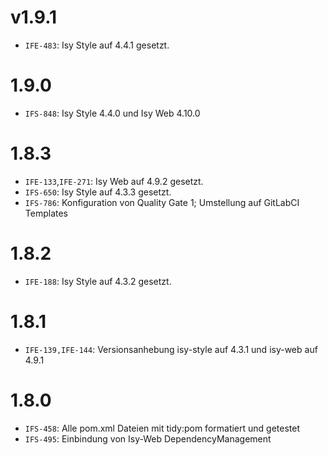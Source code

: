 # v1.9.1
- `IFE-483`: Isy Style auf 4.4.1 gesetzt.

# 1.9.0
- `IFS-848`: Isy Style 4.4.0 und Isy Web 4.10.0

# 1.8.3
- `IFE-133`,`IFE-271`: Isy Web auf 4.9.2 gesetzt.
- `IFS-650`: Isy Style auf 4.3.3 gesetzt.
- `IFS-786`: Konfiguration von Quality Gate 1; Umstellung auf GitLabCI Templates

# 1.8.2
- `IFE-188`: Isy Style auf 4.3.2 gesetzt.

# 1.8.1
- `IFE-139,IFE-144`: Versionsanhebung isy-style auf 4.3.1 und isy-web auf 4.9.1

# 1.8.0
- `IFS-458`: Alle pom.xml Dateien mit tidy:pom formatiert und getestet
- `IFS-495`: Einbindung von Isy-Web DependencyManagement
